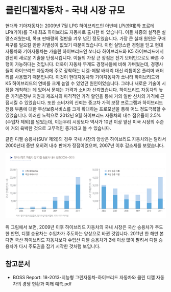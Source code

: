 # 클린디젤자동차 - 국내 시장 규모

현대와 기아자동차는 2009년 7월 LPG 하이브리드인 아반떼 LPi(현대)와 포르테 LPi(기아)를 국내 최초 하이브리드 자동차로 출시한 바 있습니다. 이들 차종의 실적은 실망스러웠는데, 목표 판매량의 절반을 겨우 넘긴 정도였습니다. 가장 큰 실패 원인은 구매 욕구를 일으킬 만한 차별성이 없었기 때문이었습니다. 이런 실망스런 경험을 딛고 현대자동차와 기아자동차는 가솔린 하이브리드인 쏘나타 하이브리드와 K5 하이브리드에서 완전히 새로운 기술을 탄생시킵니다. 이들의 가장 큰 장점은 전기 모터만으로도 빠른 주행이 가능하다는 것입니다. 더욱이 자동차 무게도 경쟁사들에 비해 가벼웠는데, 경쟁사들이 하이브리드 자동차에 주로 장착하는 니켈-메탈 배터리 대신 리튬이온 폴리머 배터리를 사용했기 때문입니다. 이것이 현대자동차와 기아자동차가 쏘나타 하이브리드와 K5 하이브리드의 연비를 크게 높일 수 있었던 원인이었습니다. 그러나 새로운 기술이 시장을 개척하는 데 있어서 문제는 가격과 소비자 신뢰였습니다. 하이브리드 자동차의 높은 가격은정부 지원과 제조사의 파격적인 가격 할인을 통해 거의 일반 신차의 가격에 근접시킬 수 있었습니다. 또한 소비자의 신뢰는 중고차 가격 보장 프로그램과 하이브리드 전용 부품에 대한 무상보증서비스를 크게 확대하는 프로모션을 통해 어느 정도극복할 수 있었습니다. 이러한 노력으로 2012년 9월 하이브리드 자동차의 내수 점유율이 2.5%(수입차 제외)를 넘었는데, 이는우리 시장보다 역사가 10년 이상 앞선 미국 시장의 수준에 거의 육박한 것으로 고무적인 증가라고 볼 수 있습니다.

클린 디젤 승용차(SUV 제외)의 경우 국내 시장의 양상은 하이브리드 자동차와는 달라서 2000년대 중반 오히려 내수 판매가 정점이었으며, 2007년 이후 감소세를 보였습니다.


![](./images/클린디젤자동차_Q12_2_1.PNG)


위 그림에서 보면, 2009년 이후 하이브리드 자동차의 국내 시장은 국산 승용차가 주도한 반면, 디젤 승용차는 수입차가 주도하는 양상으로 바뀐 것입니다. 2011년 한 해만 본다면 국산 하이브리드 자동차보다 수입산 디젤 승용차가 2배 이상 많이 팔려서 디젤 승용차가 다시 주도권을 잡기 시작한 것처럼 보입니다.



## 참고문서
- BOSS Report: 18-2013-지능형 그린자동차-하이브리드 자동차와 클린 디젤 자동차의 경쟁 현황과 미래 예측.pdf
